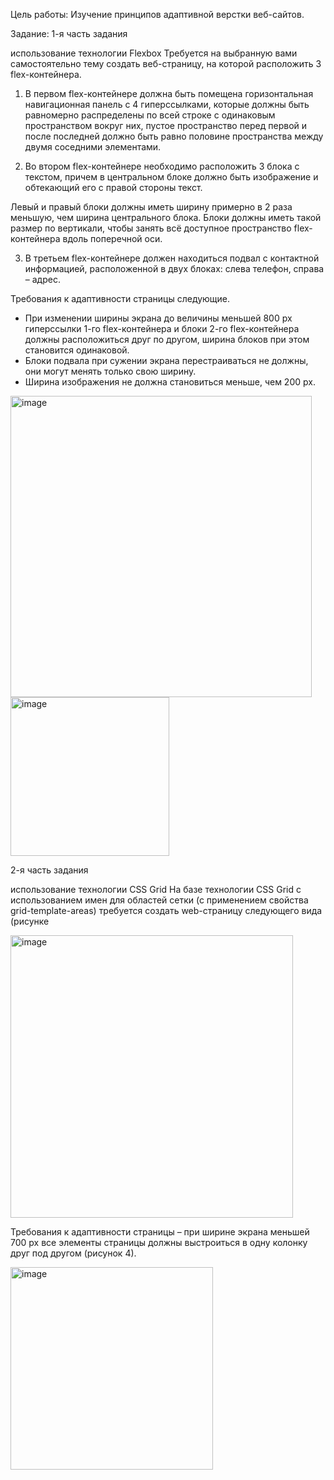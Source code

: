 Цель работы:
Изучение принципов адаптивной верстки веб-сайтов.

Задание:
1-я часть задания

использование технологии Flexbox
Требуется на выбранную вами самостоятельно тему создать веб-страницу, на которой расположить 3 flex-контейнера.

1) В первом flex-контейнере должна быть помещена горизонтальная навигационная панель с 4 гиперссылками, которые должны быть равномерно распределены по всей строке с одинаковым пространством вокруг них, пустое пространство перед первой и после последней должно быть равно половине пространства между двумя соседними элементами.

2) Во втором flex-контейнере необходимо расположить 3 блока с текстом, причем в центральном блоке должно быть изображение и обтекающий его с правой стороны текст.

Левый и правый блоки должны иметь ширину примерно в 2 раза меньшую, чем ширина центрального блока. Блоки должны иметь такой размер по вертикали, чтобы занять всё доступное пространство flex-контейнера вдоль поперечной оси.

3) В третьем flex-контейнере должен находиться подвал с контактной информацией, расположенной в двух блоках: слева телефон, справа – адрес.

Требования к адаптивности страницы следующие.

- При изменении ширины экрана до величины меньшей 800 px гиперссылки 1-го flex-контейнера и блоки 2-го flex-контейнера должны расположиться друг по другом, ширина блоков при этом становится одинаковой.
- Блоки подвала при сужении экрана перестраиваться не должны, они могут менять только свою ширину.
- Ширина изображения не должна становиться меньше, чем 200 px.


<img width="482" alt="image" src="https://github.com/user-attachments/assets/10f6bb1f-b713-48c8-94ce-1e0d9964f474">



<img width="254" alt="image" src="https://github.com/user-attachments/assets/17501f3c-f0da-460a-a712-943e04baf2c4">


2-я часть задания

использование технологии CSS Grid
На базе технологии CSS Grid с использованием имен для областей сетки (с применением свойства grid-template-areas) требуется создать web-страницу следующего вида (рисунке 


<img width="452" alt="image" src="https://github.com/user-attachments/assets/06e8a419-308b-41c0-86d5-fad48bf1d807">



Требования к адаптивности страницы – при ширине экрана меньшей 700 px все элементы страницы должны выстроиться в одну колонку друг под другом (рисунок 4).


<img width="324" alt="image" src="https://github.com/user-attachments/assets/3a6bcbe9-16ed-4f31-86e1-ce2904d0119f">
